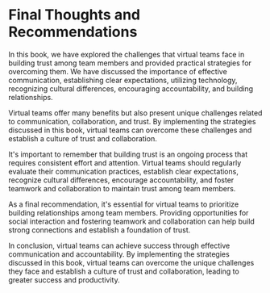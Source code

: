 # Final Thoughts and Recommendations

In this book, we have explored the challenges that virtual teams face in building trust among team members and provided practical strategies for overcoming them. We have discussed the importance of effective communication, establishing clear expectations, utilizing technology, recognizing cultural differences, encouraging accountability, and building relationships.

Virtual teams offer many benefits but also present unique challenges related to communication, collaboration, and trust. By implementing the strategies discussed in this book, virtual teams can overcome these challenges and establish a culture of trust and collaboration.

It's important to remember that building trust is an ongoing process that requires consistent effort and attention. Virtual teams should regularly evaluate their communication practices, establish clear expectations, recognize cultural differences, encourage accountability, and foster teamwork and collaboration to maintain trust among team members.

As a final recommendation, it's essential for virtual teams to prioritize building relationships among team members. Providing opportunities for social interaction and fostering teamwork and collaboration can help build strong connections and establish a foundation of trust.

In conclusion, virtual teams can achieve success through effective communication and accountability. By implementing the strategies discussed in this book, virtual teams can overcome the unique challenges they face and establish a culture of trust and collaboration, leading to greater success and productivity.
